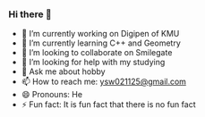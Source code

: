 ### Hi there 👋

- 🔭 I’m currently working on Digipen of KMU
- 🌱 I’m currently learning C++ and Geometry
- 👯 I’m looking to collaborate on Smilegate
- 🤔 I’m looking for help with my studying
- 💬 Ask me about hobby
- 📫 How to reach me: ysw021125@gmail.com
- 😄 Pronouns: He
- ⚡ Fun fact: It is fun fact that there is no fun fact
